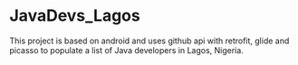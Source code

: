 # JavaDevs_Lagos
This project is based on android and uses github api with retrofit, glide and picasso to populate a list of Java developers in Lagos, Nigeria.
